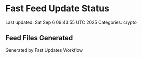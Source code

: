 # Fast Feed Update Status
Last updated: Sat Sep  6 09:43:55 UTC 2025
Categories: crypto

## Feed Files Generated

Generated by Fast Updates Workflow
